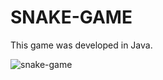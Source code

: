 # SNAKE-GAME

This game was developed in Java.

![snake-game](https://user-images.githubusercontent.com/108371984/195706802-9713180e-ef91-4e38-b4f7-4ea80c8c8fd3.jpg)
